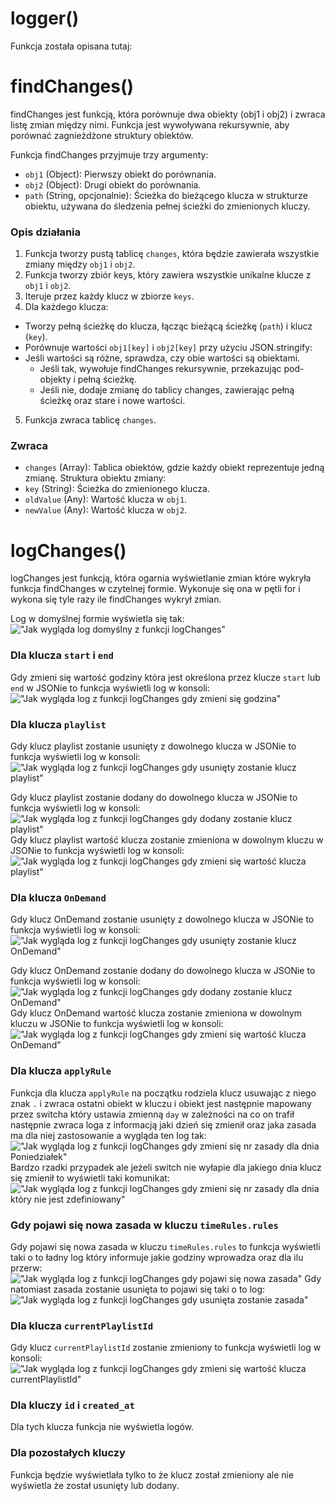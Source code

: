 # logger()
Funkcja została opisana tutaj: 

# findChanges()
findChanges jest funkcją, która porównuje dwa obiekty (obj1 i obj2) i zwraca listę zmian między nimi. Funkcja jest wywoływana rekursywnie, aby porównać zagnieżdżone struktury obiektów.

Funkcja findChanges przyjmuje trzy argumenty:

- `obj1` (Object): Pierwszy obiekt do porównania.
- `obj2` (Object): Drugi obiekt do porównania.
- `path` (String, opcjonalnie): Ścieżka do bieżącego klucza w strukturze obiektu, używana do śledzenia pełnej ścieżki do zmienionych kluczy.
### Opis działania
1. Funkcja tworzy pustą tablicę `changes`, która będzie zawierała wszystkie zmiany między `obj1` i `obj2`.
2. Funkcja tworzy zbiór keys, który zawiera wszystkie unikalne klucze z `obj1` i `obj2`.
3. Iteruje przez każdy klucz w zbiorze `keys`.
4. Dla każdego klucza:
 - Tworzy pełną ścieżkę do klucza, łącząc bieżącą ścieżkę (`path`) i klucz (`key`).
 - Porównuje wartości `obj1[key]` i `obj2[key]` przy użyciu JSON.stringify:
 - Jeśli wartości są różne, sprawdza, czy obie wartości są obiektami.
   - Jeśli tak, wywołuje findChanges rekursywnie, przekazując pod-objekty i pełną ścieżkę.
   - Jeśli nie, dodaje zmianę do tablicy changes, zawierając pełną ścieżkę oraz stare i nowe wartości.
5. Funkcja zwraca tablicę `changes`.
### Zwraca
- `changes` (Array): Tablica obiektów, gdzie każdy obiekt reprezentuje jedną zmianę. Struktura obiektu zmiany:
 - `key` (String): Ścieżka do zmienionego klucza.
 - `oldValue` (Any): Wartość klucza w `obj1`.
 - `newValue` (Any): Wartość klucza w `obj2`.
# logChanges()
logChanges jest funkcją, która ogarnia wyświetlanie zmian które wykryła funkcja findChanges w czytelnej formie. Wykonuje się ona w pętli for i wykona się tyle razy ile findChanges wykrył zmian.

Log w domyślnej formie wyświetla się tak:
!["Jak wygląda log domyślny z funkcji logChanges"](https://i.imgur.com/9y6FaPV.png)
### Dla klucza `start` i `end`
Gdy zmieni się wartość godziny która jest określona przez klucze `start` lub `end` w JSONie to funkcja wyświetli log w konsoli:
!["Jak wygląda log z funkcji logChanges gdy zmieni się godzina"](https://i.imgur.com/yC9EYZI.png)

### Dla klucza `playlist`
Gdy klucz playlist zostanie usunięty z dowolnego klucza w JSONie to funkcja wyświetli log w konsoli:
!["Jak wygląda log z funkcji logChanges gdy usunięty zostanie klucz playlist"](https://i.imgur.com/8YxXf4R.png)

Gdy klucz playlist zostanie dodany do dowolnego klucza w JSONie to funkcja wyświetli log w konsoli:
!["Jak wygląda log z funkcji logChanges gdy dodany zostanie klucz playlist"](https://i.imgur.com/vCBV2gg.png)
Gdy klucz playlist wartość klucza zostanie zmieniona w dowolnym kluczu w JSONie to funkcja wyświetli log w konsoli:
!["Jak wygląda log z funkcji logChanges gdy zmieni się wartość klucza playlist"](https://i.imgur.com/Sr5LEby.png)
### Dla klucza `OnDemand`
Gdy klucz OnDemand zostanie usunięty z dowolnego klucza w JSONie to funkcja wyświetli log w konsoli:
!["Jak wygląda log z funkcji logChanges gdy usunięty zostanie klucz OnDemand"](https://i.imgur.com/0lHEohZ.png)

Gdy klucz OnDemand zostanie dodany do dowolnego klucza w JSONie to funkcja wyświetli log w konsoli:
!["Jak wygląda log z funkcji logChanges gdy dodany zostanie klucz OnDemand"](https://i.imgur.com/sug4Wfv.png)
Gdy klucz OnDemand wartość klucza zostanie zmieniona w dowolnym kluczu w JSONie to funkcja wyświetli log w konsoli:
!["Jak wygląda log z funkcji logChanges gdy zmieni się wartość klucza OnDemand"](https://i.imgur.com/1Q4AktC.png)
### Dla klucza `applyRule`
Funkcja dla klucza `applyRule` na początku rodziela klucz usuwając z niego znak `.` i zwraca ostatni obiekt w kluczu i obiekt jest następnie mapowany przez switcha który ustawia zmienną `day` w zależności na co on trafił następnie zwraca loga z informacją jaki dzień się zmienił oraz jaka zasada ma dla niej zastosowanie a wygląda ten log tak:
!["Jak wygląda log z funkcji logChanges gdy zmieni się nr zasady dla dnia Poniedziałek"](https://i.imgur.com/BwzEwsb.png)
Bardzo rzadki przypadek ale jeżeli switch nie wyłapie dla jakiego dnia klucz się zmienił to wyświetli taki komunikat:
!["Jak wygląda log z funkcji logChanges gdy zmieni się nr zasady dla dnia który nie jest zdefiniowany"](https://i.imgur.com/CCyWD2A.png)
### Gdy pojawi się nowa zasada w kluczu `timeRules.rules`
Gdy pojawi się nowa zasada w kluczu `timeRules.rules` to funkcja wyświetli taki o to ładny log który informuje jakie godziny wprowadza oraz dla ilu przerw:
!["Jak wygląda log z funkcji logChanges gdy pojawi się nowa zasada"](https://i.imgur.com/9YYfkzc.png)
Gdy natomiast zasada zostanie usunięta to pojawi się taki o to log:
!["Jak wygląda log z funkcji logChanges gdy usunięta zostanie zasada"](https://i.imgur.com/rq3wKJa.png)
### Dla klucza `currentPlaylistId`
Gdy klucz `currentPlaylistId` zostanie zmieniony to funkcja wyświetli log w konsoli:
!["Jak wygląda log z funkcji logChanges gdy zmieni się wartość klucza currentPlaylistId"](https://i.imgur.com/sXBWxHG.png)
### Dla kluczy `id` i `created_at`
Dla tych klucza funkcja nie wyświetla logów.
### Dla pozostałych kluczy
Funkcja będzie wyświetlała tylko to że klucz został zmieniony ale nie wyświetla że został usunięty lub dodany.